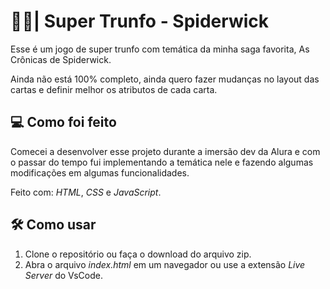 # 🧙‍♀️| Super Trunfo - Spiderwick

Esse é um jogo de super trunfo com temática da minha saga favorita, As Crônicas de Spiderwick.

Ainda não está 100% completo, ainda quero fazer mudanças no layout das cartas e definir melhor os atributos de cada carta.

## 💻 Como foi feito

Comecei a desenvolver esse projeto durante a imersão dev da Alura e com o passar do tempo fui implementando a temática nele e fazendo algumas modificações em algumas funcionalidades.

Feito com: _HTML_, _CSS_ e _JavaScript_.

## 🛠️ Como usar

1. Clone o repositório ou faça o download do arquivo zip.
2. Abra o arquivo _index.html_ em um navegador ou use a extensão _Live Server_ do VsCode.
